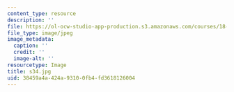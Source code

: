 ```yaml
---
content_type: resource
description: ''
file: https://ol-ocw-studio-app-production.s3.amazonaws.com/courses/18-03sc-differential-equations-fall-2011/38459a4a424a93100fb4fd3618126004_s34.jpg
file_type: image/jpeg
image_metadata:
  caption: ''
  credit: ''
  image-alt: ''
resourcetype: Image
title: s34.jpg
uid: 38459a4a-424a-9310-0fb4-fd3618126004
---
```


